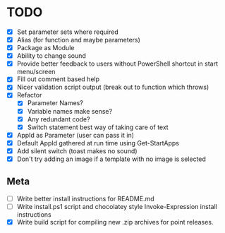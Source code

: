 # TODO

- [X] Set parameter sets where required
- [X] Alias (for function and maybe parameters)
- [X] Package as Module
- [X] Ability to change sound
- [X] Provide better feedback to users without PowerShell shortcut in start menu/screen
- [X] Fill out comment based help
- [X] Nicer validation script output (break out to function which throws)
- [X] Refactor
    - [X] Parameter Names?
	- [X] Variable names make sense?
	- [X] Any redundant code?
	- [X] Switch statement best way of taking care of text
- [X] AppId as Parameter (user can pass it in)
- [X] Default AppId gathered at run time using Get-StartApps
- [X] Add silent switch (toast makes no sound)
- [X] Don't try adding an image if a template with no image is selected

## Meta

- [ ] Write better install instructions for README.md
- [ ] Write install.ps1 script and chocolatey style Invoke-Expression install instructions
- [X] Write build script for compiling new .zip archives for point releases.
